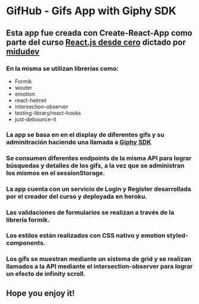 # GifHub - Gifs App with Giphy SDK

## Esta app fue creada con Create-React-App como parte del curso [React.js desde cero](https://www.youtube.com/watch?v=T_j60n1zgu0&list=PLV8x_i1fqBw0B008sQn79YxCjkHJU84pC&ab_channel=midudev) dictado por [midudev](https://github.com/midudev)

### En la misma se utilizan librerías como:

- Formik
- wouter
- emotion
- react-helmet
- intersection-observer
- testing-library/react-hooks
- just-debounce-it

### La app se basa en en el display de diferentes gifs y su adminitración haciendo una llamada a [Giphy SDK](https://developers.giphy.com/docs/sdk/)

### Se consumen diferentes endpoints de la misma API para lograr búsquedas y detalles de los gifs, a la vez que se administran los mismos en el sessionStorage.

### La app cuenta con un servicio de Login y Register desarrollada por el creador del curso y deployada en heroku.

### Las validaciones de formularios se realizan a través de la librería formik.

### Los estilos están realizados con CSS nativo y emotion styled-components.

### Los gifs se muestran mediante un sistema de grid y se realizan llamados a la API mediante el intersection-observer para lograr un efecto de infinity scroll.

## Hope you enjoy it!
